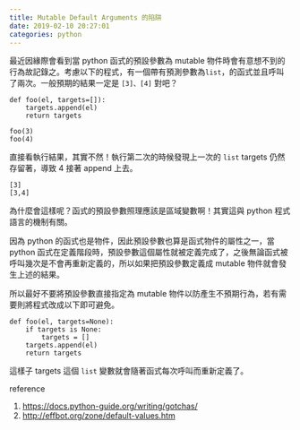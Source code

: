 ```yaml
---
title: Mutable Default Arguments 的陷阱
date: 2019-02-10 20:27:01
categories: python
---
```

最近因緣際會看到當 python 函式的預設參數為 mutable 物件時會有意想不到的行為故記錄之。考慮以下的程式，有一個帶有預測參數為``list``，的函式並且呼叫了兩次。一般預期的結果一定是 ``[3]、[4]`` 對吧？


```python=
def foo(el, targets=[]):
    targets.append(el)
    return targets

foo(3)
foo(4)
```
直接看執行結果，其實不然！執行第二次的時候發現上一次的 ``list`` targets 仍然存留著，導致 4 接著 append 上去。
```
[3]
[3,4]
```
為什麼會這樣呢？函式的預設參數照理應該是區域變數啊！其實這與 python 程式語言的機制有關。

因為 python 的函式也是物件，因此預設參數也算是函式物件的屬性之一，當 python 函式在定義階段時，預設參數這個屬性就被定義完成了，之後無論函式被呼叫幾次是不會再重新定義的，所以如果把預設參數定義成 mutable 物件就會發生上述的結果。

所以最好不要將預設參數直接指定為 mutable 物件以防產生不預期行為，若有需要則將程式改成以下即可避免。
```python=
def foo(el, targets=None):
    if targets is None:
        targets = []
    targets.append(el)
    return targets
```
這樣子 targets 這個 ``list`` 變數就會隨著函式每次呼叫而重新定義了。

reference
1. https://docs.python-guide.org/writing/gotchas/
2. http://effbot.org/zone/default-values.htm
